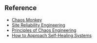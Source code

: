 ## Reference

* [Chaos Monkey](https://github.com/Netflix/chaosmonkey)
* [Site Reliability Engineering](https://en.wikipedia.org/wiki/Site_Reliability_Engineering)
* [Principles of Chaos Engineering](http://principlesofchaos.org)
* [How to Approach Self-Healing Systems](https://technologyconversations.com/2016/01/26/self-healing-systems/)
